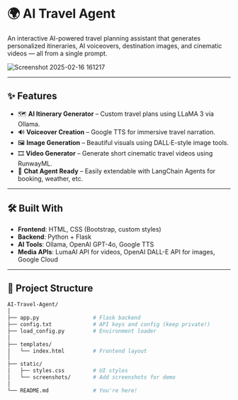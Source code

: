 # 🌍 AI Travel Agent

An interactive AI-powered travel planning assistant that generates personalized itineraries, AI voiceovers, destination images, and cinematic videos — all from a single prompt.

![Screenshot 2025-02-16 161217](https://github.com/user-attachments/assets/8575e242-3413-446d-b74d-74c2ea75ba37)


---

## ✨ Features

- 🗺️ **AI Itinerary Generator** – Custom travel plans using LLaMA 3 via Ollama.
- 🔊 **Voiceover Creation** – Google TTS for immersive travel narration.
- 🖼️ **Image Generation** – Beautiful visuals using DALL·E-style image tools.
- 🎞️ **Video Generator** – Generate short cinematic travel videos using RunwayML.
- 🤖 **Chat Agent Ready** – Easily extendable with LangChain Agents for booking, weather, etc.

---

## 🛠️ Built With

- **Frontend**: HTML, CSS (Bootstrap, custom styles)
- **Backend**: Python + Flask
- **AI Tools**: Ollama, OpenAI GPT-4o, Google TTS
- **Media APIs**: LumaAI API for videos, OpenAI DALL-E API for images, Google Cloud

---

## 📁 Project Structure

```bash
AI-Travel-Agent/
│
├── app.py                 # Flask backend
├── config.txt             # API keys and config (keep private!)
├── load_config.py         # Environment loader
│
├── templates/
│   └── index.html         # Frontend layout
│
├── static/
│   ├── styles.css         # UI styles
│   └── screenshots/       # Add screenshots for demo
│
└── README.md              # You're here!
